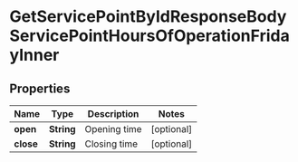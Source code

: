 

# GetServicePointByIdResponseBodyServicePointHoursOfOperationFridayInner


## Properties

| Name | Type | Description | Notes |
|------------ | ------------- | ------------- | -------------|
|**open** | **String** | Opening time |  [optional] |
|**close** | **String** | Closing time |  [optional] |



